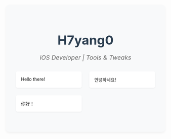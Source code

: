<div class="profile-container">
  <div class="profile-header">
    <h1>H7yang0</h1>
    <p class="subtitle">iOS Developer | Tools & Tweaks</p>
  </div>

  <div class="greetings">
    <div class="greeting">
      <i class="fab fa-github"></i>
      Hello there!
    </div>
    <div class="greeting">
      <i class="fab fa-korean-flag"></i>
      안녕하세요!
    </div>
    <div class="greeting">
      <i class="fab fa-chinese-flag"></i>
      你好！
    </div>
  </div>
</div>

<style>
.profile-container {
  max-width: 800px;
  margin: 0 auto;
  padding: 2rem;
  background-color: #f8f9fa;
  border-radius: 10px;
  box-shadow: 0 4px 8px rgba(0,0,0,0.05);
}

.profile-header {
  text-align: center;
  margin-bottom: 2rem;
}

h1 {
  color: #2c3e50;
  font-size: 2.5rem;
  margin-bottom: 0.5rem;
}

.subtitle {
  color: #666;
  font-size: 1.2rem;
  font-style: italic;
}

.greetings {
  display: grid;
  grid-template-columns: repeat(auto-fit, minmax(200px, 1fr));
  gap: 1.5rem;
  margin-bottom: 2rem;
}

.greeting {
  padding: 1rem;
  background-color: #fff;
  border-radius: 5px;
  box-shadow: 0 2px 4px rgba(0,0,0,0.05);
}

.greeting i {
  font-size: 1.5rem;
  margin-bottom: 0.5rem;
  color: #3498db;
}
</style>

<!-- 移除了 Font Awesome 脚本引用 -->
